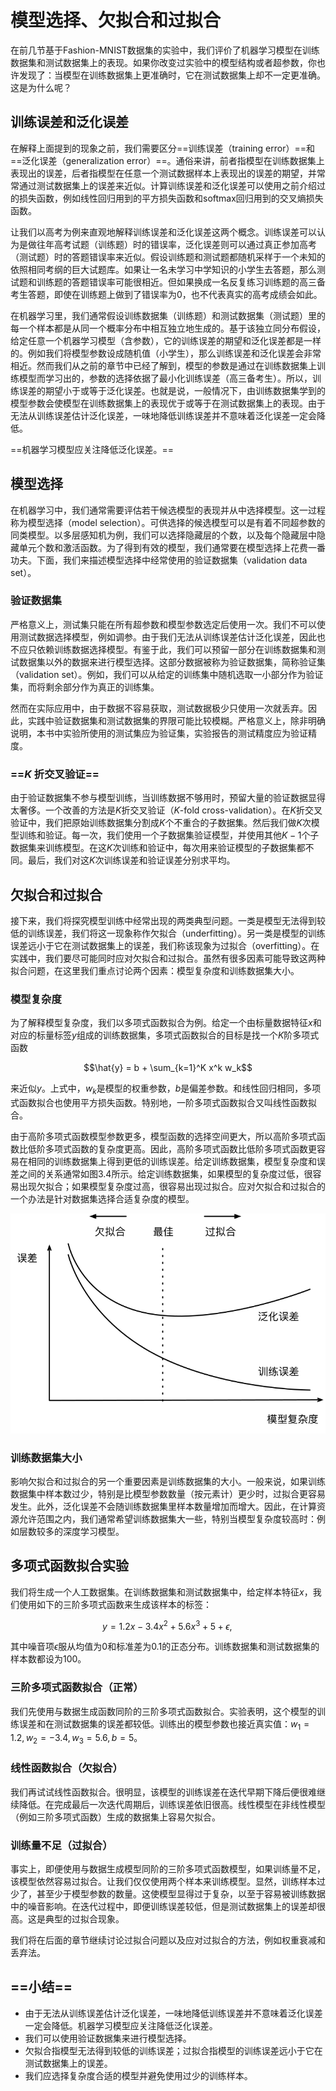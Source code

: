 # 模型选择、欠拟合和过拟合

在前几节基于Fashion-MNIST数据集的实验中，我们评价了机器学习模型在训练数据集和测试数据集上的表现。如果你改变过实验中的模型结构或者超参数，你也许发现了：当模型在训练数据集上更准确时，它在测试数据集上却不一定更准确。这是为什么呢？


## 训练误差和泛化误差

在解释上面提到的现象之前，我们需要区分==训练误差（training error）==和==泛化误差（generalization error）==。通俗来讲，前者指模型在训练数据集上表现出的误差，后者指模型在任意一个测试数据样本上表现出的误差的期望，并常常通过测试数据集上的误差来近似。计算训练误差和泛化误差可以使用之前介绍过的损失函数，例如线性回归用到的平方损失函数和softmax回归用到的交叉熵损失函数。

让我们以高考为例来直观地解释训练误差和泛化误差这两个概念。训练误差可以认为是做往年高考试题（训练题）时的错误率，泛化误差则可以通过真正参加高考（测试题）时的答题错误率来近似。假设训练题和测试题都随机采样于一个未知的依照相同考纲的巨大试题库。如果让一名未学习中学知识的小学生去答题，那么测试题和训练题的答题错误率可能很相近。但如果换成一名反复练习训练题的高三备考生答题，即使在训练题上做到了错误率为0，也不代表真实的高考成绩会如此。

在机器学习里，我们通常假设训练数据集（训练题）和测试数据集（测试题）里的每一个样本都是从同一个概率分布中相互独立地生成的。基于该独立同分布假设，给定任意一个机器学习模型（含参数），它的训练误差的期望和泛化误差都是一样的。例如我们将模型参数设成随机值（小学生），那么训练误差和泛化误差会非常相近。然而我们从之前的章节中已经了解到，模型的参数是通过在训练数据集上训练模型而学习出的，参数的选择依据了最小化训练误差（高三备考生）。所以，训练误差的期望小于或等于泛化误差。也就是说，一般情况下，由训练数据集学到的模型参数会使模型在训练数据集上的表现优于或等于在测试数据集上的表现。由于无法从训练误差估计泛化误差，一味地降低训练误差并不意味着泛化误差一定会降低。

==机器学习模型应关注降低泛化误差。==


## 模型选择

在机器学习中，我们通常需要评估若干候选模型的表现并从中选择模型。这一过程称为模型选择（model selection）。可供选择的候选模型可以是有着不同超参数的同类模型。以多层感知机为例，我们可以选择隐藏层的个数，以及每个隐藏层中隐藏单元个数和激活函数。为了得到有效的模型，我们通常要在模型选择上花费一番功夫。下面，我们来描述模型选择中经常使用的验证数据集（validation data set）。


### 验证数据集

严格意义上，测试集只能在所有超参数和模型参数选定后使用一次。我们不可以使用测试数据选择模型，例如调参。由于我们无法从训练误差估计泛化误差，因此也不应只依赖训练数据选择模型。有鉴于此，我们可以预留一部分在训练数据集和测试数据集以外的数据来进行模型选择。这部分数据被称为验证数据集，简称验证集（validation set）。例如，我们可以从给定的训练集中随机选取一小部分作为验证集，而将剩余部分作为真正的训练集。

然而在实际应用中，由于数据不容易获取，测试数据极少只使用一次就丢弃。因此，实践中验证数据集和测试数据集的界限可能比较模糊。严格意义上，除非明确说明，本书中实验所使用的测试集应为验证集，实验报告的测试精度应为验证精度。


### ==$K$ 折交叉验证==

由于验证数据集不参与模型训练，当训练数据不够用时，预留大量的验证数据显得太奢侈。一个改善的方法是$K​$折交叉验证（$K​$-fold cross-validation）。在$K​$折交叉验证中，我们把原始训练数据集分割成$K​$个不重合的子数据集。然后我们做$K​$次模型训练和验证。每一次，我们使用一个子数据集验证模型，并使用其他$K-1​$个子数据集来训练模型。在这$K​$次训练和验证中，每次用来验证模型的子数据集都不同。最后，我们对这$K​$次训练误差和验证误差分别求平均。



## 欠拟合和过拟合

接下来，我们将探究模型训练中经常出现的两类典型问题。一类是模型无法得到较低的训练误差，我们将这一现象称作欠拟合（underfitting）。另一类是模型的训练误差远小于它在测试数据集上的误差，我们称该现象为过拟合（overfitting）。在实践中，我们要尽可能同时应对欠拟合和过拟合。虽然有很多因素可能导致这两种拟合问题，在这里我们重点讨论两个因素：模型复杂度和训练数据集大小。


### 模型复杂度

为了解释模型复杂度，我们以多项式函数拟合为例。给定一个由标量数据特征$x​$和对应的标量标签$y​$组成的训练数据集，多项式函数拟合的目标是找一个$K​$阶多项式函数

$$\hat{y} = b + \sum_{k=1}^K x^k w_k$$

来近似$y$。上式中，$w_k$是模型的权重参数，$b$是偏差参数。和线性回归相同，多项式函数拟合也使用平方损失函数。特别地，一阶多项式函数拟合又叫线性函数拟合。

由于高阶多项式函数模型参数更多，模型函数的选择空间更大，所以高阶多项式函数比低阶多项式函数的复杂度更高。因此，高阶多项式函数比低阶多项式函数更容易在相同的训练数据集上得到更低的训练误差。给定训练数据集，模型复杂度和误差之间的关系通常如图3.4所示。给定训练数据集，如果模型的复杂度过低，很容易出现欠拟合；如果模型复杂度过高，很容易出现过拟合。应对欠拟合和过拟合的一个办法是针对数据集选择合适复杂度的模型。


![模型复杂度对欠拟合和过拟合的影响](../img/capacity_vs_error.svg)


### 训练数据集大小

影响欠拟合和过拟合的另一个重要因素是训练数据集的大小。一般来说，如果训练数据集中样本数过少，特别是比模型参数数量（按元素计）更少时，过拟合更容易发生。此外，泛化误差不会随训练数据集里样本数量增加而增大。因此，在计算资源允许范围之内，我们通常希望训练数据集大一些，特别当模型复杂度较高时：例如层数较多的深度学习模型。


## 多项式函数拟合实验

我们将生成一个人工数据集。在训练数据集和测试数据集中，给定样本特征$x$，我们使用如下的三阶多项式函数来生成该样本的标签：

$$y = 1.2x - 3.4x^2 + 5.6x^3 + 5 + \epsilon,​$$

其中噪音项$\epsilon$服从均值为0和标准差为0.1的正态分布。训练数据集和测试数据集的样本数都设为100。

### 三阶多项式函数拟合（正常）

我们先使用与数据生成函数同阶的三阶多项式函数拟合。实验表明，这个模型的训练误差和在测试数据集的误差都较低。训练出的模型参数也接近真实值：$w_1 = 1.2, w_2=-3.4, w_3=5.6, b = 5$。

### 线性函数拟合（欠拟合）

我们再试试线性函数拟合。很明显，该模型的训练误差在迭代早期下降后便很难继续降低。在完成最后一次迭代周期后，训练误差依旧很高。线性模型在非线性模型（例如三阶多项式函数）生成的数据集上容易欠拟合。

### 训练量不足（过拟合）

事实上，即便使用与数据生成模型同阶的三阶多项式函数模型，如果训练量不足，该模型依然容易过拟合。让我们仅仅使用两个样本来训练模型。显然，训练样本过少了，甚至少于模型参数的数量。这使模型显得过于复杂，以至于容易被训练数据中的噪音影响。在迭代过程中，即便训练误差较低，但是测试数据集上的误差却很高。这是典型的过拟合现象。

我们将在后面的章节继续讨论过拟合问题以及应对过拟合的方法，例如权重衰减和丢弃法。


## ==小结==

* 由于无法从训练误差估计泛化误差，一味地降低训练误差并不意味着泛化误差一定会降低。机器学习模型应关注降低泛化误差。
* 我们可以使用验证数据集来进行模型选择。
* 欠拟合指模型无法得到较低的训练误差；过拟合指模型的训练误差远小于它在测试数据集上的误差。
* 我们应选择复杂度合适的模型并避免使用过少的训练样本。


